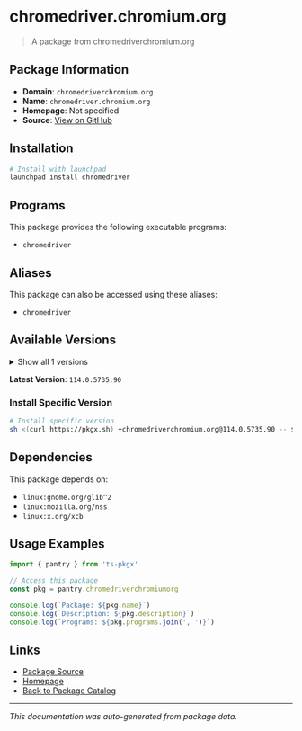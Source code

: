 # chromedriver.chromium.org

> A package from chromedriverchromium.org

## Package Information

- **Domain**: `chromedriverchromium.org`
- **Name**: `chromedriver.chromium.org`
- **Homepage**: Not specified
- **Source**: [View on GitHub](https://github.com/pkgxdev/pantry/tree/main/projects/chromedriver.chromium.org/package.yml)

## Installation

```bash
# Install with launchpad
launchpad install chromedriver
```

## Programs

This package provides the following executable programs:

- `chromedriver`

## Aliases

This package can also be accessed using these aliases:

- `chromedriver`

## Available Versions

<details>
<summary>Show all 1 versions</summary>

- `114.0.5735.90`

</details>

**Latest Version**: `114.0.5735.90`

### Install Specific Version

```bash
# Install specific version
sh <(curl https://pkgx.sh) +chromedriverchromium.org@114.0.5735.90 -- $SHELL -i
```

## Dependencies

This package depends on:

- `linux:gnome.org/glib^2`
- `linux:mozilla.org/nss`
- `linux:x.org/xcb`

## Usage Examples

```typescript
import { pantry } from 'ts-pkgx'

// Access this package
const pkg = pantry.chromedriverchromiumorg

console.log(`Package: ${pkg.name}`)
console.log(`Description: ${pkg.description}`)
console.log(`Programs: ${pkg.programs.join(', ')}`)
```

## Links

- [Package Source](https://github.com/pkgxdev/pantry/tree/main/projects/chromedriver.chromium.org/package.yml)
- [Homepage](#)
- [Back to Package Catalog](../package-catalog.md)

---

*This documentation was auto-generated from package data.*
